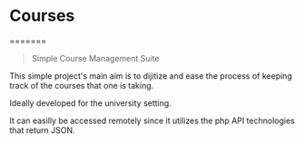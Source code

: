 # Courses
=======

>Simple Course Management Suite

This simple project's main aim is to dijitize and ease the process of keeping track of the courses that one is taking.

Ideally developed for the university setting.

It can easilly be accessed remotely since it utilizes the php API technologies that return JSON.


